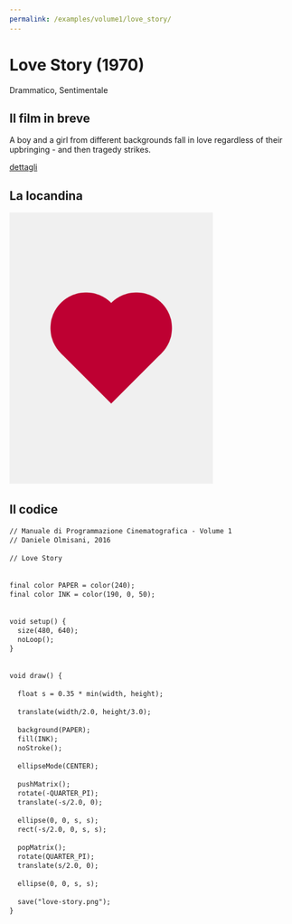 ```yaml
---
permalink: /examples/volume1/love_story/
---
```

# Love Story (1970)

Drammatico, Sentimentale

## Il film in breve
A boy and a girl from different backgrounds fall in love regardless of their upbringing - and then tragedy strikes.

[dettagli](https://www.imdb.com/title/tt0066011/)

## La locandina
<img src="love-story.png"  width="360px" title="Love Story">


## Il codice
```processing
// Manuale di Programmazione Cinematografica - Volume 1
// Daniele Olmisani, 2016

// Love Story


final color PAPER = color(240);
final color INK = color(190, 0, 50);


void setup() {
  size(480, 640);
  noLoop();
}


void draw() {
  
  float s = 0.35 * min(width, height);
  
  translate(width/2.0, height/3.0);
  
  background(PAPER);
  fill(INK);
  noStroke();
  
  ellipseMode(CENTER);
  
  pushMatrix();
  rotate(-QUARTER_PI);
  translate(-s/2.0, 0);
  
  ellipse(0, 0, s, s);
  rect(-s/2.0, 0, s, s);
  
  popMatrix();
  rotate(QUARTER_PI);
  translate(s/2.0, 0);
  
  ellipse(0, 0, s, s);
  
  save("love-story.png");
}
```
